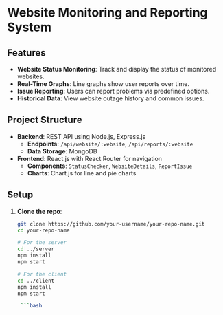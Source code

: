 # Website Monitoring and Reporting System

## Features

- **Website Status Monitoring**: Track and display the status of monitored websites.
- **Real-Time Graphs**: Line graphs show user reports over time.
- **Issue Reporting**: Users can report problems via predefined options.
- **Historical Data**: View website outage history and common issues.

## Project Structure

- **Backend**: REST API using Node.js, Express.js
  - **Endpoints**: `/api/website/:website`, `/api/reports/:website`
  - **Data Storage**: MongoDB
- **Frontend**: React.js with React Router for navigation
  - **Components**: `StatusChecker`, `WebsiteDetails`, `ReportIssue`
  - **Charts**: Chart.js for line and pie charts

## Setup

1. **Clone the repo**:
   ```bash
   git clone https://github.com/your-username/your-repo-name.git
   cd your-repo-name

   # For the server
   cd ../server
   npm install
   npm start

   # For the client
   cd ../client
   npm install
   npm start

    ```bash
